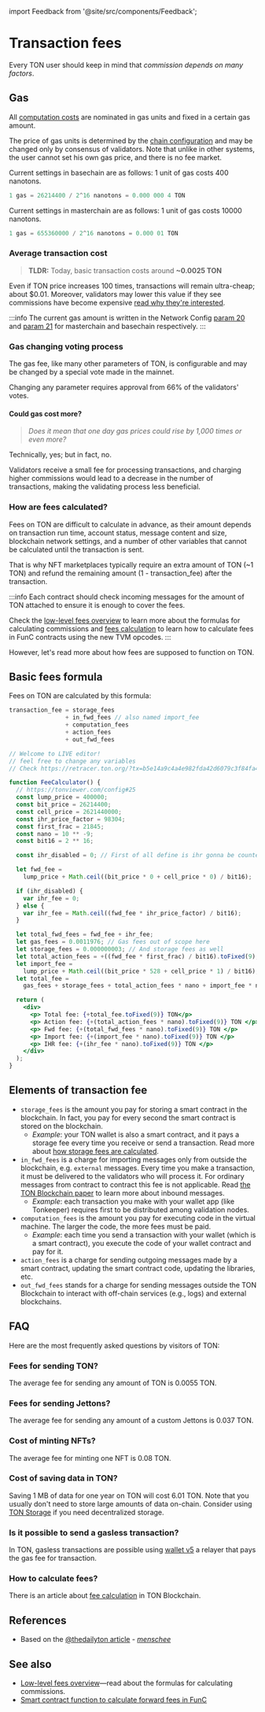 import Feedback from '@site/src/components/Feedback';

# Transaction fees

Every TON user should keep in mind that _commission depends on many factors_.

## Gas

All [computation costs](/v3/documentation/smart-contracts/transaction-fees/fees-low-level#computation-fees) are nominated in gas units and fixed in a certain gas amount.

The price of gas units is determined by the [chain configuration](https://tonviewer.com/config#20) and may be changed only by consensus of validators. Note that unlike in other systems, the user cannot set his own gas price, and there is no fee market.

Current settings in basechain are as follows: 1 unit of gas costs 400 nanotons.

```cpp
1 gas = 26214400 / 2^16 nanotons = 0.000 000 4 TON
```

Current settings in masterchain are as follows: 1 unit of gas costs 10000 nanotons.

```cpp
1 gas = 655360000 / 2^16 nanotons = 0.000 01 TON
```

### Average transaction cost

> **TLDR:** Today, basic transaction costs around **~0.0025 TON**

Even if TON price increases 100 times, transactions will remain ultra-cheap; about $0.01. Moreover, validators may lower this value if they see commissions have become expensive [read why they're interested](#gas-changing-voting-process).

:::info
The current gas amount is written in the Network Config [param 20](https://tonviewer.com/config#20) and [param 21](https://tonviewer.com/config#21) for masterchain and basechain respectively.
:::

### Gas changing voting process

The gas fee, like many other parameters of TON, is configurable and may be changed by a special vote made in the mainnet.

Changing any parameter requires approval from 66% of the validators' votes.

#### Could gas cost more?

> _Does it mean that one day gas prices could rise by 1,000 times or even more?_

Technically, yes; but in fact, no.

Validators receive a small fee for processing transactions, and charging higher commissions would lead to a decrease in the number of transactions, making the validating process less beneficial.

### How are fees calculated?

Fees on TON are difficult to calculate in advance, as their amount depends on transaction run time, account status, message content and size, blockchain network settings, and a number of other variables that cannot be calculated until the transaction is sent.

That is why NFT marketplaces typically require an extra amount of TON (~1 TON) and refund the remaining amount (1 - transaction_fee) after the transaction.

:::info
Each contract should check incoming messages for the amount of TON attached to ensure it is enough to cover the fees.

Check the [low-level fees overview](/v3/documentation/smart-contracts/transaction-fees/fees-low-level) to learn more about the formulas for calculating commissions and [fees calculation](/v3/guidelines/smart-contracts/fee-calculation) to learn how to calculate fees in FunC contracts using the new TVM opcodes.
:::

However, let's read more about how fees are supposed to function on TON.

## Basic fees formula

Fees on TON are calculated by this formula:

```cpp
transaction_fee = storage_fees
                + in_fwd_fees // also named import_fee
                + computation_fees
                + action_fees
                + out_fwd_fees
```

```jsx live
// Welcome to LIVE editor!
// feel free to change any variables
// Check https://retracer.ton.org/?tx=b5e14a9c4a4e982fda42d6079c3f84fa48e76497a8f3fca872f9a3737f1f6262

function FeeCalculator() {
  // https://tonviewer.com/config#25
  const lump_price = 400000;
  const bit_price = 26214400;
  const cell_price = 2621440000;
  const ihr_price_factor = 98304;
  const first_frac = 21845;
  const nano = 10 ** -9;
  const bit16 = 2 ** 16;

  const ihr_disabled = 0; // First of all define is ihr gonna be counted

  let fwd_fee =
    lump_price + Math.ceil((bit_price * 0 + cell_price * 0) / bit16);

  if (ihr_disabled) {
    var ihr_fee = 0;
  } else {
    var ihr_fee = Math.ceil((fwd_fee * ihr_price_factor) / bit16);
  }

  let total_fwd_fees = fwd_fee + ihr_fee;
  let gas_fees = 0.0011976; // Gas fees out of scope here
  let storage_fees = 0.000000003; // And storage fees as well
  let total_action_fees = +((fwd_fee * first_frac) / bit16).toFixed(9);
  let import_fee =
    lump_price + Math.ceil((bit_price * 528 + cell_price * 1) / bit16);
  let total_fee =
    gas_fees + storage_fees + total_action_fees * nano + import_fee * nano;

  return (
    <div>
      <p> Total fee: {+total_fee.toFixed(9)} TON</p>
      <p> Action fee: {+(total_action_fees * nano).toFixed(9)} TON </p>
      <p> Fwd fee: {+(total_fwd_fees * nano).toFixed(9)} TON </p>
      <p> Import fee: {+(import_fee * nano).toFixed(9)} TON </p>
      <p> IHR fee: {+(ihr_fee * nano).toFixed(9)} TON </p>
    </div>
  );
}
```

## Elements of transaction fee

- `storage_fees` is the amount you pay for storing a smart contract in the blockchain. In fact, you pay for every second the smart contract is stored on the blockchain.
  - _Example_: your TON wallet is also a smart contract, and it pays a storage fee every time you receive or send a transaction. Read more about [how storage fees are calculated](/v3/documentation/smart-contracts/transaction-fees/fees-low-level#storage-fee).
- `in_fwd_fees` is a charge for importing messages only from outside the blockchain, e.g. `external` messages. Every time you make a transaction, it must be delivered to the validators who will process it. For ordinary messages from contract to contract this fee is not applicable. Read [the TON Blockchain paper](https://docs.ton.org/tblkch.pdf) to learn more about inbound messages.
  - _Example_: each transaction you make with your wallet app (like Tonkeeper) requires first to be distributed among validation nodes.
- `computation_fees` is the amount you pay for executing code in the virtual machine. The larger the code, the more fees must be paid.
  - _Example_: each time you send a transaction with your wallet (which is a smart contract), you execute the code of your wallet contract and pay for it.
- `action_fees` is a charge for sending outgoing messages made by a smart contract, updating the smart contract code, updating the libraries, etc.
- `out_fwd_fees` stands for a charge for sending messages outside the TON Blockchain to interact with off-chain services (e.g., logs) and external blockchains.

## FAQ

Here are the most frequently asked questions by visitors of TON:

### Fees for sending TON?

The average fee for sending any amount of TON is 0.0055 TON.

### Fees for sending Jettons?

The average fee for sending any amount of a custom Jettons is 0.037 TON.

### Cost of minting NFTs?

The average fee for minting one NFT is 0.08 TON.

### Cost of saving data in TON?

Saving 1 MB of data for one year on TON will cost 6.01 TON. Note that you usually don't need to store large amounts of data on-chain. Consider using [TON Storage](/v3/guidelines/web3/ton-storage/storage-daemon) if you need decentralized storage.

### Is it possible to send a gasless transaction?

In TON, gasless transactions are possible using [wallet v5](/v3/documentation/smart-contracts/contracts-specs/wallet-contracts#preparing-for-gasless-transactions) a relayer that pays the gas fee for transaction.

### How to calculate fees?

There is an article about [fee calculation](/v3/guidelines/smart-contracts/fee-calculation) in TON Blockchain.

## References

- Based on the [@thedailyton article](https://telegra.ph/Commissions-on-TON-07-22) - _[menschee](https://github.com/menschee)_

## See also

- [Low-level fees overview](/v3/documentation/smart-contracts/transaction-fees/fees-low-level)—read about the formulas for calculating commissions.
- [Smart contract function to calculate forward fees in FunC](https://github.com/ton-blockchain/token-contract/blob/main/misc/forward-fee-calc.fc)

<Feedback />

